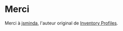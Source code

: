 # Merci

Merci à [jsminda](https://github.com/jsnimda), l'auteur original de [Inventory Profiles](https://github.com/jsnimda/Inventory-Profiles).
